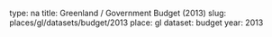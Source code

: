 type: na
title: Greenland / Government Budget (2013)
slug: places/gl/datasets/budget/2013
place: gl
dataset: budget
year: 2013
